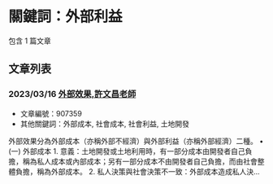 # 關鍵詞：外部利益

包含 1 篇文章

## 文章列表

### 2023/03/16 [外部效果,許文昌老師](../../articles/907359_%E5%A4%96%E9%83%A8%E6%95%88%E6%9E%9C%2C%E8%A8%B1%E6%96%87%E6%98%8C%E8%80%81%E5%B8%AB.md)
- 文章編號：907359
- 其他關鍵詞：外部成本, 社會成本, 社會利益, 土地開發

外部效果分為外部成本（亦稱外部不經濟）與外部利益（亦稱外部經濟）二種。 • (一) 外部成本 1. 意義：土地開發或土地利用時，有一部分成本由開發者自己負擔，稱為私人成本或內部成本；另有一部分成本不由開發者自己負擔，而由社會整體負擔，稱為外部成本。 2. 私人決策與社會決策不一致：外部成本造成私人決...
